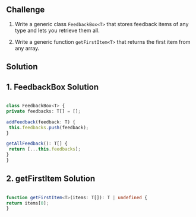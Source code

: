 ﻿## Challenge


1.  Write a generic class  `FeedbackBox<T>`  that stores feedback items of any type and lets you retrieve them all.
    
2.  Write a generic function  `getFirstItem<T>`  that returns the first item from any array.


## Solution 

## 1. FeedbackBox Solution

   ```typescript

class FeedbackBox<T> {
  private feedbacks: T[] = [];

  addFeedback(feedback: T) {
    this.feedbacks.push(feedback);
  }

  getAllFeedback(): T[] {
    return [...this.feedbacks];
  }
}
   ```


## 2. getFirstItem Solution

   ```typescript

function getFirstItem<T>(items: T[]): T | undefined {
  return items[0];
}

   ```
